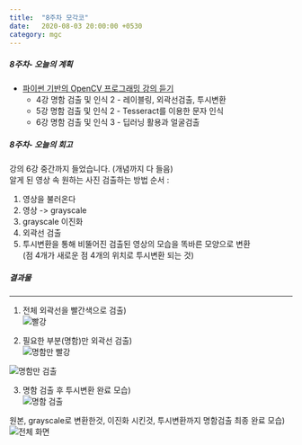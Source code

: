 ```yaml
---
title:  "8주차 모각코"
date:   2020-08-03 20:00:00 +0530
category: mgc
---
```



##### 8주차- 오늘의 계획
- [파이썬 기반의 OpenCV 프로그래밍 강의 듣기](https://tacademy.skplanet.com/live/player/onlineLectureDetail.action?seq=179)  
  + 4강 명함 검출 및 인식 2 - 레이블링, 외곽선검출, 투시변환  
  + 5강 명함 검출 및 인식 2 - Tesseract를 이용한 문자 인식  
  + 6강 명함 검출 및 인식 3 - 딥러닝 활용과 얼굴검출  


##### 8주차- 오늘의 회고
  강의 6강 중간까지 들었습니다. (개념까지 다 들음)  
  알게 된 영상 속 원하는 사진 검출하는 방법 순서 :    
  1. 영상을 불러온다
  2. 영상 -> grayscale
  3. grayscale 이진화
  4. 외곽선 검출
  5. 투시변환을 통해 비뚤어진 검출된 영상의 모습을 똑바른 모양으로 변환  
     (점 4개가 새로운 점 4개의 위치로 투시변환 되는 것)   
     
     
##### 결과물    
***  
1. 전체 외곽선을 빨간색으로 검출)    
![빨강](https://user-images.githubusercontent.com/26339800/89191900-8c359800-d5de-11ea-96a0-741a9d11f063.JPG)    

2. 필요한 부분(명함)만 외곽선 검출)  
![명함만 빨강](https://user-images.githubusercontent.com/26339800/89191891-89d33e00-d5de-11ea-82dd-31eb3d26dbd5.JPG)    

![명함만 검출](https://user-images.githubusercontent.com/26339800/89191893-8b046b00-d5de-11ea-95b8-6d71e1077b3c.JPG)  

3. 명함 검출 후 투시변환 완료 모습)  
![명함 검출](https://user-images.githubusercontent.com/26339800/89191895-8b9d0180-d5de-11ea-9c1a-52beb8ed19b0.JPG)      

원본, grayscale로 변환한것, 이진화 시킨것, 투시변환까지 명함검출 최종 완료 모습)  
![전체 화면](https://user-images.githubusercontent.com/26339800/89191918-922b7900-d5de-11ea-96d0-58ffd1e5e926.png)    

  
 
  
  
  
